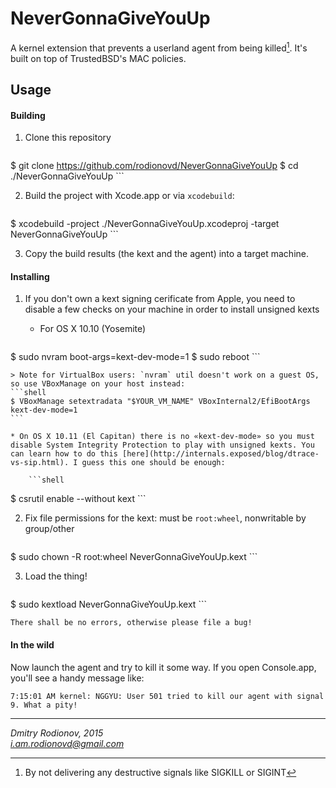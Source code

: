 # NeverGonnaGiveYouUp

A kernel extension that prevents a userland agent from being killed[^1]. It's built on top of TrustedBSD's MAC policies.

[^1]: By not delivering any destructive signals like SIGKILL or SIGINT

## Usage

#### Building

1. Clone this repository

    ```shell
$ git clone https://github.com/rodionovd/NeverGonnaGiveYouUp
$ cd ./NeverGonnaGiveYouUp
    ```

2. Build the project with Xcode.app or via `xcodebuild`:

    ```shell
$ xcodebuild -project ./NeverGonnaGiveYouUp.xcodeproj -target NeverGonnaGiveYouUp
    ```

3. Copy the build results (the kext and the agent) into a target machine.

#### Installing

1. If you don't own a kext signing cerificate from Apple, you need to disable a few checks on your machine in order to install unsigned kexts

    * For OS X 10.10 (Yosemite)

        ```shell
$ sudo nvram boot-args=kext-dev-mode=1
$ sudo reboot
        ```
        
    > Note for VirtualBox users: `nvram` util doesn't work on a guest OS, so use VBoxManage on your host instead:
    ```shell
    $ VBoxManage setextradata "$YOUR_VM_NAME" VBoxInternal2/EfiBootArgs kext-dev-mode=1
    ```

    * On OS X 10.11 (El Capitan) there is no «kext-dev-mode» so you must disable System Integrity Protection to play with unsigned kexts. You can learn how to do this [here](http://internals.exposed/blog/dtrace-vs-sip.html). I guess this one should be enough:

        ```shell
$ csrutil enable --without kext
        ```

2. Fix file permissions for the kext: must be `root:wheel`, nonwritable by group/other

    ```shell
$ sudo chown -R root:wheel NeverGonnaGiveYouUp.kext
    ```

3. Load the thing!

    ```shell
$ sudo kextload NeverGonnaGiveYouUp.kext
    ```

    There shall be no errors, otherwise please file a bug!

#### In the wild

Now launch the agent and try to kill it some way. If you open Console.app, you'll see a handy message like:

```
7:15:01 AM kernel: NGGYU: User 501 tried to kill our agent with signal 9. What a pity!
```

------

*Dmitry Rodionov, 2015*  
*i.am.rodionovd@gmail.com*
